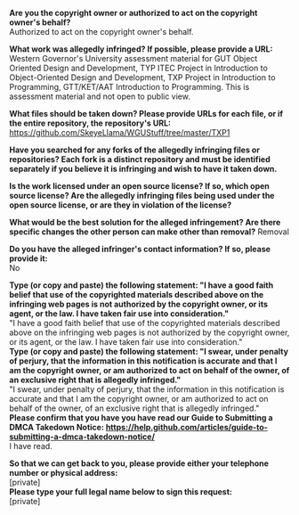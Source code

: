 **Are you the copyright owner or authorized to act on the copyright owner's behalf?**  
Authorized to act on the copyright owner's behalf.

**What work was allegedly infringed? If possible, please provide a URL:**  
Western Governor's University assessment material for GUT Object Oriented Design and Development, TYP ITEC Project in Introduction to Object-Oriented Design and Development, TXP Project in Introduction to Programming, GTT/KET/AAT Introduction to Programming. This is assessment material and not open to public view.

**What files should be taken down? Please provide URLs for each file, or if the entire repository, the repository's URL:**   https://github.com/SkeyeLlama/WGUStuff/tree/master/TXP1

**Have you searched for any forks of the allegedly infringing files or repositories? Each fork is a distinct repository and must be identified separately if you believe it is infringing and wish to have it taken down.**  

**Is the work licensed under an open source license? If so, which open source license? Are the allegedly infringing files being used under the open source license, or are they in violation of the license?**

**What would be the best solution for the alleged infringement? Are there specific changes the other person can make other than removal?**   Removal

**Do you have the alleged infringer's contact information? If so, please provide it:**  
No

**Type (or copy and paste) the following statement: "I have a good faith belief that use of the copyrighted materials described above on the infringing web pages is not authorized by the copyright owner, or its agent, or the law. I have taken fair use into consideration."**  
"I have a good faith belief that use of the copyrighted materials described above on the infringing web pages is not authorized by the copyright owner, or its agent, or the law. I have taken fair use into consideration."  
**Type (or copy and paste) the following statement: "I swear, under penalty of perjury, that the information in this notification is accurate and that I am the copyright owner, or am authorized to act on behalf of the owner, of an exclusive right that is allegedly infringed."**  
"I swear, under penalty of perjury, that the information in this notification is accurate and that I am the copyright owner, or am authorized to act on behalf of the owner, of an exclusive right that is allegedly infringed."  
**Please confirm that you have you have read our Guide to Submitting a DMCA Takedown Notice: https://help.github.com/articles/guide-to-submitting-a-dmca-takedown-notice/**  
I have read.

**So that we can get back to you, please provide either your telephone number or physical address:**  
[private]  
**Please type your full legal name below to sign this request:**  
[private]  
